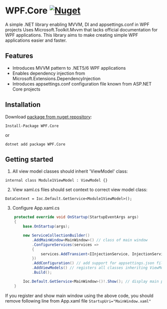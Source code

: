 # WPF.Core [![Nuget](https://img.shields.io/nuget/v/WPF.Core)](https://www.nuget.org/packages/WPF.Core/)
A simple .NET library enabling MVVM, DI and appsettings.conf in WPF projects
Uses Microsoft.Toolkit.Mvvm that lacks official documentation for WPF applications. This library aims to make creating simple WPF applications easier and faster.

## Features
- Introduces MVVM pattern to .NET5/6 WPF applications
- Enables dependency injection from Microsoft.Extensions.DependencyInjection
- Introduces appsettings.conf configuration file known from ASP.NET Core projects

## Installation
Download [package from nuget repository](https://www.nuget.org/packages/WPF.Core/):
```
Install-Package WPF.Core
```
or
```
dotnet add package WPF.Core
```

## Getting started
1. All view model classes should inherit 'ViewModel' class:
```
internal class Module1ViewModel : ViewModel {}
```
2. View xaml.cs files should set context to correct view model class:
```
DataContext = Ioc.Default.GetService<Module1ViewModel>();
```
3. Configure App.xaml.cs

```csharp
    protected override void OnStartup(StartupEventArgs args)
    {
        base.OnStartup(args);

        new ServiceCollectionBuilder()
            .AddMainWindow<MainWindow>() // class of main window
            .ConfigureServices(services =>
            {
                services.AddTransient<IInjectionService, InjectionService>(); // services to register, other than view models
            })
            .AddConfiguration() // add support for appsettings.json file
            .AddViewModels() // registers all classes inheriting ViewModel class
            .Build();

        Ioc.Default.GetService<MainWindow>()!.Show(); // display main program window
    }
```
If you register and show main window using the above code, you should remove following line from App.xaml file `StartupUri="MainWindow.xaml"`
